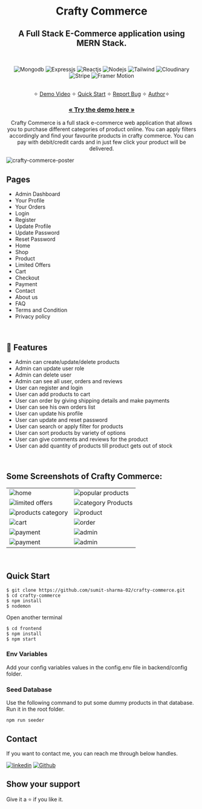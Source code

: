 <h1 align="center">Crafty Commerce</h1> 

<h2 align="center">A Full Stack E-Commerce application using MERN Stack.</h2>

<br />
<p align="center">
    <img src="https://img.shields.io/badge/MongoDB-4EA94B?style=for-the-badge&logo=mongodb&logoColor=white" alt="Mongodb" />
    <img src="https://img.shields.io/badge/Express.js-000000?style=for-the-badge&logo=express&logoColor=white" alt="Expressjs" />
    <img src="https://img.shields.io/badge/React-20232A?style=for-the-badge&logo=react&logoColor=61DAFB" alt="Reactjs" />
    <img src="https://img.shields.io/badge/Node.js-339933?style=for-the-badge&logo=nodedotjs&logoColor=white" alt="Nodejs" />
    <img src="https://img.shields.io/badge/Tailwind_CSS-38B2AC?style=for-the-badge&logo=tailwind-css&logoColor=white" alt="Tailwind" />
    <img src="https://img.shields.io/badge/Cloudinary-3448C5?style=for-the-badge&logo=cloudinary-css&logoColor=white" alt="Cloudinary" />
    <img src="https://img.shields.io/badge/Stripe-635BFF?style=for-the-badge&logo=stripe&logoColor=white" alt="Stripe" />
    <img src="https://img.shields.io/badge/Framer Motion-B32EAB?style=for-the-badge&logo=framer-motion&logoColor=white" alt="Framer Motion" />
</p>

<p align="center"> 
    <br />&#10023;
    <a href="https://www.linkedin.com/posts/sumitsharma002_react-nodejs-expressjs-activity-7022685966184132608-SgFD?utm_source=share&utm_medium=member_desktop">Demo Video</a>   &#10023;
    <a href="#Quick-Start">Quick Start</a>   &#10023;    
    <a href="https://github.com/sumit-sharma-02/crafty-commerce/issues">Report Bug</a>   &#10023;
    <a href="#Contact">Author</a>&#10023;
  </p>
  
  <h3 align="center"><a href="https://crafty-commerce.vercel.app/"><strong>« Try the demo here »</strong></a></h3>

<p align="center"> 
    Crafty Commerce is a full stack e-commerce web application that allows you to purchase different categories of product online. You can apply filters accordingly and find your favourite products in crafty commerce. You can pay with debit/credit cards and in just few click your product will be delivered.
</p>

![crafty-commerce-poster](https://user-images.githubusercontent.com/52236473/213875454-41544c01-9a6c-4dcb-b02d-a8dfd1f72344.png)
<br />

## Pages
- Admin Dashboard
- Your Profile
- Your Orders
- Login
- Register
- Update Profile
- Update Password
- Reset Password
- Home
- Shop
- Product
- Limited Offers
- Cart
- Checkout
- Payment
- Contact
- About us
- FAQ
- Terms and Condition
- Privacy policy
<br />

## 🚀 Features
- Admin can create/update/delete products
- Admin can update user role
- Admin can delete user
- Admin can see all user, orders and reviews
- User can register and login
- User can add products to cart
- User can order by giving shipping details and make payments
- User can see his own orders list
- User can update his profile
- User can update and reset password
- User can search or apply filter for products
- User can sort products by variety of options
- User can give comments and reviews for the product
- User can add quantity of products till product gets out of stock
<br />

## Some Screenshots of Crafty Commerce:
<table>
  <tr>
    <td><img src="https://user-images.githubusercontent.com/52236473/213743990-e22e06d0-d611-45b4-a78a-a1ac05a30971.png" alt="home" /></td>
    <td><img src="https://user-images.githubusercontent.com/52236473/213744200-32ff18be-0962-4919-9da8-a7bddbaaf814.png" alt="popular products" /></td>
  </tr>
  <tr>
    <td><img src="https://user-images.githubusercontent.com/52236473/213744648-82a2e43c-20b6-4a13-ad93-aa0b481764c0.png" alt="limited offers" /></td>
    <td><img src="https://user-images.githubusercontent.com/52236473/213744776-a702dcb2-c8d3-4e42-a195-b7816e55fcf3.png" alt="category Products" /></td>
  </tr>
  <tr>
    <td><img src="https://user-images.githubusercontent.com/52236473/213745588-deaf8902-705d-4b2a-b262-693a181b282e.png" alt="products category" /></td>
    <td><img src="https://user-images.githubusercontent.com/52236473/213745842-02b64422-c72c-470e-95d2-416dc40c9163.png" alt="product" /></td>
  </tr>
  <tr>
    <td><img src="https://user-images.githubusercontent.com/52236473/213746339-3b2990f7-68f4-4633-b341-db8ccbe931ba.png" alt="cart" /></td>
    <td><img src="https://user-images.githubusercontent.com/52236473/213746594-6776327b-ec5a-4829-ae8b-91cfbfd7f06a.png" alt="order" /></td>
  </tr>
   <tr>
    <td><img src="https://user-images.githubusercontent.com/52236473/213746764-789e45d5-b578-4229-9aa6-063bb37531d3.png" alt="payment" /></td>
    <td><img src="https://user-images.githubusercontent.com/52236473/213747298-31a00e5e-b41d-4928-9fdb-978eb987f5a2.png" alt="admin" /></td>
   </tr>
   <tr>
    <td><img src="https://user-images.githubusercontent.com/52236473/213746764-789e45d5-b578-4229-9aa6-063bb37531d3.png" alt="payment" /></td>
    <td><img src="https://user-images.githubusercontent.com/52236473/213747298-31a00e5e-b41d-4928-9fdb-978eb987f5a2.png" alt="admin" /></td>
   </tr>
</table>
<br/>

## Quick Start

```shell
$ git clone https://github.com/sumit-sharma-02/crafty-commerce.git
$ cd crafty-commerce
$ npm install
$ nodemon
```

Open another terminal
```shell
$ cd frontend
$ npm install
$ npm start
```

### Env Variables

Add your config variables values in the config.env file in backend/config folder.

### Seed Database

Use the following command to put some dummy products in that database.
Run it in the root folder.

```
npm run seeder
```

## Contact
If you want to contact me, you can reach me through below handles.

[![linkedin](https://img.shields.io/badge/Sumit_Sharma-0077B5?style=for-the-badge&logo=linkedin&logoColor=white)](https://www.linkedin.com/in/sumitsharma002/)
[![Github](https://img.shields.io/badge/Sumit_Sharma-20232A?style=for-the-badge&logo=Github&logoColor=white)](https://github.com/sumit-sharma-02/)

## Show your support

Give it a ⭐️ if you like it.

